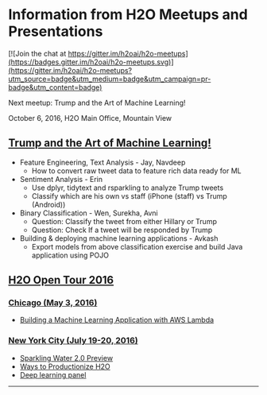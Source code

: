 # Information from H2O Meetups and Presentations

[![Join the chat at https://gitter.im/h2oai/h2o-meetups](https://badges.gitter.im/h2oai/h2o-meetups.svg)](https://gitter.im/h2oai/h2o-meetups?utm_source=badge&utm_medium=badge&utm_campaign=pr-badge&utm_content=badge)

Next meetup: Trump and the Art of Machine Learning!

October 6, 2016, H2O Main Office, Mountain View

## [Trump and the Art of Machine Learning!](http://www.meetup.com//Silicon-Valley-Big-Data-Science/events/234342356/?showDescription=true)

- Feature Engineering, Text Analysis - Jay, Navdeep
    - How to convert raw tweet data to feature rich data ready for ML
- Sentiment Analysis - Erin
    - Use dplyr, tidytext and rsparkling to analyze Trump tweets
    - Classify which are his own vs staff (iPhone (staff) vs Trump (Android))
- Binary Classification - Wen, Surekha, Avni
  - Question: Classify the tweet from either Hillary or Trump
  - Question: Check If a tweet will be responded by Trump
- Building & deploying machine learning applications - Avkash
  - Export models from above classification exercise and build Java application using POJO

## [H2O Open Tour 2016](http://open.h2o.ai)

### [Chicago (May 3, 2016)](http://open.h2o.ai/chicago.html)

* [Building a Machine Learning Application with AWS Lambda](2016_05_03_H2O_Open_Tour_Chicago_Application)

### [New York City (July 19-20, 2016)](http://open.h2o.ai/nyc.html)
* [Sparkling Water 2.0 Preview](2016_07_19_H2O_Open_Tour_NYC_SW)
* [Ways to Productionize H2O](2016_07_19_H2O_Open_Tour_NYC_Prod)
* [Deep learning panel](2016_07_19_H2O_Open_Tour_NYC_DL)

---
